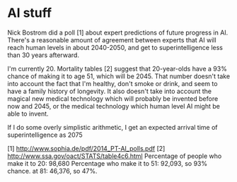 # AI stuff

Nick Bostrom did a poll [1] about expert predictions of future progress in AI. There's a reasonable amount of agreement between experts that AI will reach human levels in about 2040-2050, and get to superintelligence less than 30 years afterward.

I'm currently 20. Mortality tables [2] suggest that 20-year-olds have a 93% chance of making it to age 51, which will be 2045. That number doesn't take into account the fact that I'm healthy, don't smoke or drink, and seem to have a family history of longevity. It also doesn't take into account the magical new medical technology which will probably be invented before now and 2045, or the medical technology which human level AI might be able to invent.

If I do some overly simplistic arithmetic, I get an expected arrival time of superintelligence as 2075


[1] http://www.sophia.de/pdf/2014_PT-AI_polls.pdf
[2] http://www.ssa.gov/oact/STATS/table4c6.html
Percentage of people who make it to 20: 98,680
Percentage who make it to 51: 92,093, so 93% chance.
at 81: 46,376, so 47%.